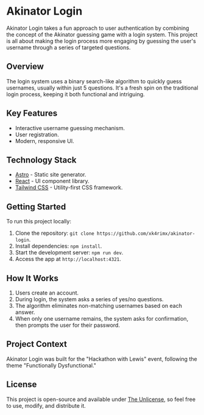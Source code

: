 # Akinator Login

Akinator Login takes a fun approach to user authentication by combining the concept of the Akinator guessing game with a login system. This project is all about making the login process more engaging by guessing the user's username through a series of targeted questions.

## Overview

The login system uses a binary search-like algorithm to quickly guess usernames, usually within just 5 questions. It's a fresh spin on the traditional login process, keeping it both functional and intriguing.

## Key Features

-   Interactive username guessing mechanism.
-   User registration.
-   Modern, responsive UI.

## Technology Stack

-   [Astro](https://astro.build/) - Static site generator.
-   [React](https://reactjs.org/) - UI component library.
-   [Tailwind CSS](https://tailwindcss.com/) - Utility-first CSS framework.

## Getting Started

To run this project locally:

1. Clone the repository: `git clone https://github.com/xk4rimx/akinator-login`.
2. Install dependencies: `npm install`.
3. Start the development server: `npm run dev`.
4. Access the app at `http://localhost:4321`.

## How It Works

1. Users create an account.
2. During login, the system asks a series of yes/no questions.
3. The algorithm eliminates non-matching usernames based on each answer.
4. When only one username remains, the system asks for confirmation, then prompts the user for their password.

## Project Context

Akinator Login was built for the "Hackathon with Lewis" event, following the theme "Functionally Dysfunctional."

## License

This project is open-source and available under [The Unlicense](https://unlicense.org/), so feel free to use, modify, and distribute it.
